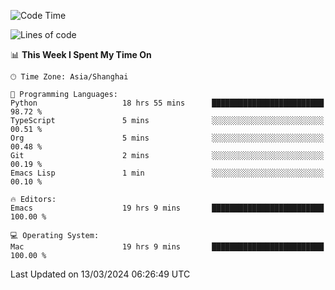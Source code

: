 <!--START_SECTION:waka-->
![Code Time](http://img.shields.io/badge/Code%20Time-1%2C838%20hrs%2030%20mins-blue)

![Lines of code](https://img.shields.io/badge/From%20Hello%20World%20I%27ve%20Written-288.1%20thousand%20lines%20of%20code-blue)

📊 **This Week I Spent My Time On** 

```text
🕑︎ Time Zone: Asia/Shanghai

💬 Programming Languages: 
Python                   18 hrs 55 mins      █████████████████████████   98.72 % 
TypeScript               5 mins              ░░░░░░░░░░░░░░░░░░░░░░░░░   00.51 % 
Org                      5 mins              ░░░░░░░░░░░░░░░░░░░░░░░░░   00.48 % 
Git                      2 mins              ░░░░░░░░░░░░░░░░░░░░░░░░░   00.19 % 
Emacs Lisp               1 min               ░░░░░░░░░░░░░░░░░░░░░░░░░   00.10 % 

🔥 Editors: 
Emacs                    19 hrs 9 mins       █████████████████████████   100.00 % 

💻 Operating System: 
Mac                      19 hrs 9 mins       █████████████████████████   100.00 % 
```


 Last Updated on 13/03/2024 06:26:49 UTC
<!--END_SECTION:waka-->
